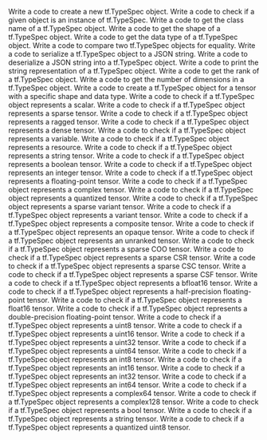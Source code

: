 Write a code to create a new tf.TypeSpec object.
Write a code to check if a given object is an instance of tf.TypeSpec.
Write a code to get the class name of a tf.TypeSpec object.
Write a code to get the shape of a tf.TypeSpec object.
Write a code to get the data type of a tf.TypeSpec object.
Write a code to compare two tf.TypeSpec objects for equality.
Write a code to serialize a tf.TypeSpec object to a JSON string.
Write a code to deserialize a JSON string into a tf.TypeSpec object.
Write a code to print the string representation of a tf.TypeSpec object.
Write a code to get the rank of a tf.TypeSpec object.
Write a code to get the number of dimensions in a tf.TypeSpec object.
Write a code to create a tf.TypeSpec object for a tensor with a specific shape and data type.
Write a code to check if a tf.TypeSpec object represents a scalar.
Write a code to check if a tf.TypeSpec object represents a sparse tensor.
Write a code to check if a tf.TypeSpec object represents a ragged tensor.
Write a code to check if a tf.TypeSpec object represents a dense tensor.
Write a code to check if a tf.TypeSpec object represents a variable.
Write a code to check if a tf.TypeSpec object represents a resource.
Write a code to check if a tf.TypeSpec object represents a string tensor.
Write a code to check if a tf.TypeSpec object represents a boolean tensor.
Write a code to check if a tf.TypeSpec object represents an integer tensor.
Write a code to check if a tf.TypeSpec object represents a floating-point tensor.
Write a code to check if a tf.TypeSpec object represents a complex tensor.
Write a code to check if a tf.TypeSpec object represents a quantized tensor.
Write a code to check if a tf.TypeSpec object represents a sparse variant tensor.
Write a code to check if a tf.TypeSpec object represents a variant tensor.
Write a code to check if a tf.TypeSpec object represents a composite tensor.
Write a code to check if a tf.TypeSpec object represents an opaque tensor.
Write a code to check if a tf.TypeSpec object represents an unranked tensor.
Write a code to check if a tf.TypeSpec object represents a sparse COO tensor.
Write a code to check if a tf.TypeSpec object represents a sparse CSR tensor.
Write a code to check if a tf.TypeSpec object represents a sparse CSC tensor.
Write a code to check if a tf.TypeSpec object represents a sparse CSF tensor.
Write a code to check if a tf.TypeSpec object represents a bfloat16 tensor.
Write a code to check if a tf.TypeSpec object represents a half-precision floating-point tensor.
Write a code to check if a tf.TypeSpec object represents a float16 tensor.
Write a code to check if a tf.TypeSpec object represents a double-precision floating-point tensor.
Write a code to check if a tf.TypeSpec object represents a uint8 tensor.
Write a code to check if a tf.TypeSpec object represents a uint16 tensor.
Write a code to check if a tf.TypeSpec object represents a uint32 tensor.
Write a code to check if a tf.TypeSpec object represents a uint64 tensor.
Write a code to check if a tf.TypeSpec object represents an int8 tensor.
Write a code to check if a tf.TypeSpec object represents an int16 tensor.
Write a code to check if a tf.TypeSpec object represents an int32 tensor.
Write a code to check if a tf.TypeSpec object represents an int64 tensor.
Write a code to check if a tf.TypeSpec object represents a complex64 tensor.
Write a code to check if a tf.TypeSpec object represents a complex128 tensor.
Write a code to check if a tf.TypeSpec object represents a bool tensor.
Write a code to check if a tf.TypeSpec object represents a string tensor.
Write a code to check if a tf.TypeSpec object represents a quantized uint8 tensor.